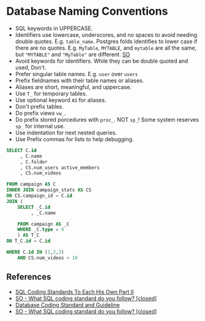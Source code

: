# Database Naming Conventions

- SQL keywords in UPPERCASE.
- Identifiers use lowercase, underscores, and no spaces to avoid needing double quotes.
  E.g. `table_name`.
  Postgres folds identifies to lower case if there are no quotes.
  E.g. `MyTable`, `MYTABLE`, and `mytable` are all the same, but `"MYTABLE"` and `"MyTable"` are different. [SO](https://stackoverflow.com/a/25859628/9906608)
- Avoid keywords for identifiers. While they can be double quoted and used, Don't.
- Prefer singular table names. E.g. `user` over `users`
- Prefix fieldnames with their table names or aliases.
- Aliases are short, meaningful, and uppercase.
- Use `T_` for temporary tables.
- Use optional keyword `AS` for aliases.
- Don't prefix tables.
- Do prefix views `vw_`.
- Do prefix stored porcedures with `proc_`.  NOT `sp_`!  Some system reserves `sp_` for internal use.
- Use indentation for next nested queries.
- Use Prefix commas for lists to help debugging.

```sql
SELECT C.id
     , C.name
     , C.folder
     , CS.num_users active_members
     , CS.num_videos

FROM campaign AS C
INNER JOIN campaign_stats AS CS
ON CS.campaign_id = C.id
JOIN (
    SELECT _C.id
         , _C.name

    FROM campaign AS _C
    WHERE _C.type = 9
    ) AS T_C
ON T_C.id = C.id

WHERE C.id IN (1,2,3)
    AND CS.num_videos > 10
```

## References

- [SQL Coding Standards To Each His Own Part II](http://www.postgresonline.com/journal/index.php?/archives/97-SQL-Coding-Standards-To-Each-His-Own-Part-II.html)
- [SO - What SQL coding standard do you follow? [closed]](https://stackoverflow.com/a/522410/9906608)
- [Database Coding Standard and Guideline](http://www.nyx.net/~bwunder/dbChangeControl/standard.htm)
- [SO - What SQL coding standard do you follow? [closed]](https://stackoverflow.com/a/522565/9906608)
